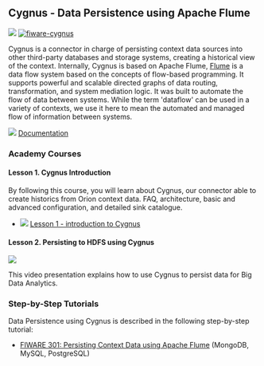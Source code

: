 <hr class="core" style="display:none"/>
<h2>Cygnus - Data Persistence using Apache Flume</h2>

[![](https://nexus.lab.fiware.org/repository/raw/public/badges/chapters/core.svg)](https://github.com/FIWARE/catalogue/blob/master/core/README.md)
[![fiware-cygnus](https://nexus.lab.fiware.org/repository/raw/public/badges/stackoverflow/cygnus.svg)](https://stackoverflow.com/questions/tagged/fiware-cygnus)

Cygnus is a connector in charge of persisting context data sources into other third-party databases and storage systems,
creating a historical view of the context. Internally, Cygnus is based on Apache Flume,
[Flume](https://flume.apache.org/) is a data flow system based on the concepts of flow-based programming. It supports
powerful and scalable directed graphs of data routing, transformation, and system mediation logic. It was built to
automate the flow of data between systems. While the term 'dataflow' can be used in a variety of contexts, we use it
here to mean the automated and managed flow of information between systems.

![](https://fiware.github.io/academy/img/books.png) [Documentation](https://fiware-cygnus.rtfd.io)

<h3>Academy Courses</h3>

<h4>Lesson 1. Cygnus Introduction</h4>

By following this course, you will learn about Cygnus, our connector able to create historics from Orion context data.
FAQ, architecture, basic and advanced configuration, and detailed sink catalogue.

-   ![](https://fiware.github.io/academy/img/pdf.png)
    [Lesson 1 - introduction to Cygnus](https://fiware.github.io/academy/cygnus/cygnus1.pdf)

<h4>Lesson 2. Persisting to HDFS using Cygnus</h4>

[![](https://img.youtube.com/vi/Q_TZKLDu4X0/0.jpg)](https://www.youtube.com/watch?v=Q_TZKLDu4X0 "Cygnus HDFS")

This video presentation explains how to use Cygnus to persist data for Big Data Analytics.

<h3>Step-by-Step Tutorials</h3>

Data Persistence using Cygnus is described in the following step-by-step tutorial:

-   [FIWARE 301: Persisting Context Data using Apache Flume](https://fiware-tutorials.readthedocs.io/en/latest/historic-context-flume)
    (MongoDB, MySQL, PostgreSQL)
